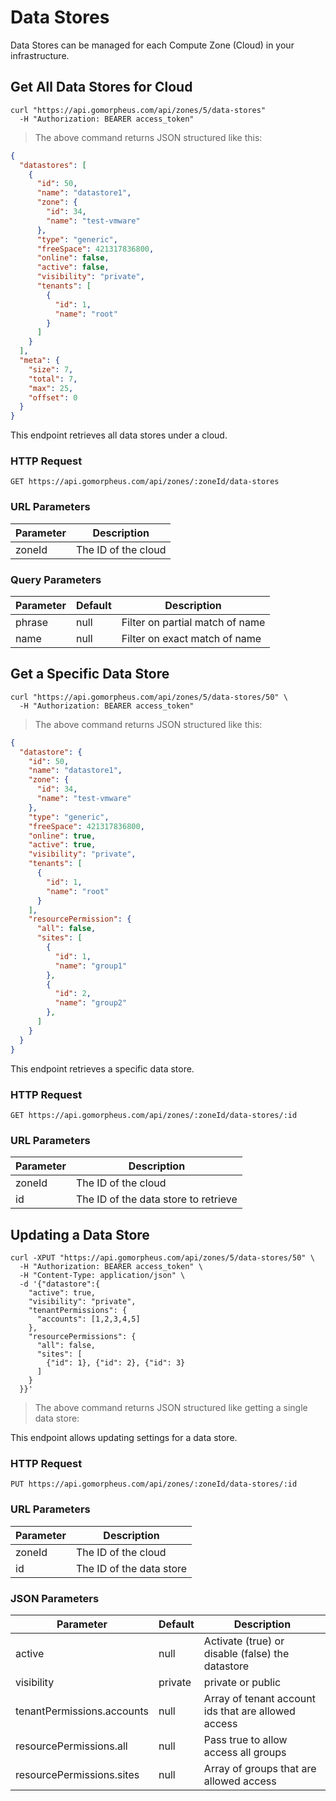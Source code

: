 # Data Stores

Data Stores can be managed for each Compute Zone (Cloud) in your infrastructure.

## Get All Data Stores for Cloud

```shell
curl "https://api.gomorpheus.com/api/zones/5/data-stores"
  -H "Authorization: BEARER access_token"
```

> The above command returns JSON structured like this:

```json
{
  "datastores": [
    {
      "id": 50,
      "name": "datastore1",
      "zone": {
        "id": 34,
        "name": "test-vmware"
      },
      "type": "generic",
      "freeSpace": 421317836800,
      "online": false,
      "active": false,
      "visibility": "private",
      "tenants": [
        {
          "id": 1,
          "name": "root"
        }
      ]
    }
  ],
  "meta": {
    "size": 7,
    "total": 7,
    "max": 25,
    "offset": 0
  }
}
```

This endpoint retrieves all data stores under a cloud.

### HTTP Request

`GET https://api.gomorpheus.com/api/zones/:zoneId/data-stores`

### URL Parameters

Parameter | Description
--------- | -----------
zoneId | The ID of the cloud

### Query Parameters

Parameter | Default | Description
--------- | ------- | -----------
phrase | null | Filter on partial match of name
name | null | Filter on exact match of name

## Get a Specific Data Store

```shell
curl "https://api.gomorpheus.com/api/zones/5/data-stores/50" \
  -H "Authorization: BEARER access_token"
```

> The above command returns JSON structured like this:

```json
{
  "datastore": {
    "id": 50,
    "name": "datastore1",
    "zone": {
      "id": 34,
      "name": "test-vmware"
    },
    "type": "generic",
    "freeSpace": 421317836800,
    "online": true,
    "active": true,
    "visibility": "private",
    "tenants": [
      {
        "id": 1,
        "name": "root"
      }
    ],
    "resourcePermission": {
      "all": false,
      "sites": [
        {
          "id": 1,
          "name": "group1"
        },
        {
          "id": 2,
          "name": "group2"
        },
      ]
    }
  }
}
```

This endpoint retrieves a specific data store.


### HTTP Request

`GET https://api.gomorpheus.com/api/zones/:zoneId/data-stores/:id`

### URL Parameters

Parameter | Description
--------- | -----------
zoneId | The ID of the cloud
id | The ID of the data store to retrieve

## Updating a Data Store

```shell
curl -XPUT "https://api.gomorpheus.com/api/zones/5/data-stores/50" \
  -H "Authorization: BEARER access_token" \
  -H "Content-Type: application/json" \
  -d '{"datastore":{
    "active": true,
    "visibility": "private",
    "tenantPermissions": {
      "accounts": [1,2,3,4,5]
    },
    "resourcePermissions": {
      "all": false,
      "sites": [
        {"id": 1}, {"id": 2}, {"id": 3}
      ]
    }
  }}'
```

> The above command returns JSON structured like getting a single data store:

This endpoint allows updating settings for a data store.

### HTTP Request

`PUT https://api.gomorpheus.com/api/zones/:zoneId/data-stores/:id`

### URL Parameters

Parameter | Description
--------- | -----------
zoneId | The ID of the cloud
id | The ID of the data store

### JSON Parameters

Parameter | Default | Description
--------- | ------- | -----------
active      | null | Activate (true) or disable (false) the datastore
visibility      | private | private or public
tenantPermissions.accounts  | null | Array of tenant account ids that are allowed access
resourcePermissions.all  | null | Pass true to allow access all groups
resourcePermissions.sites  | null | Array of groups that are allowed access
